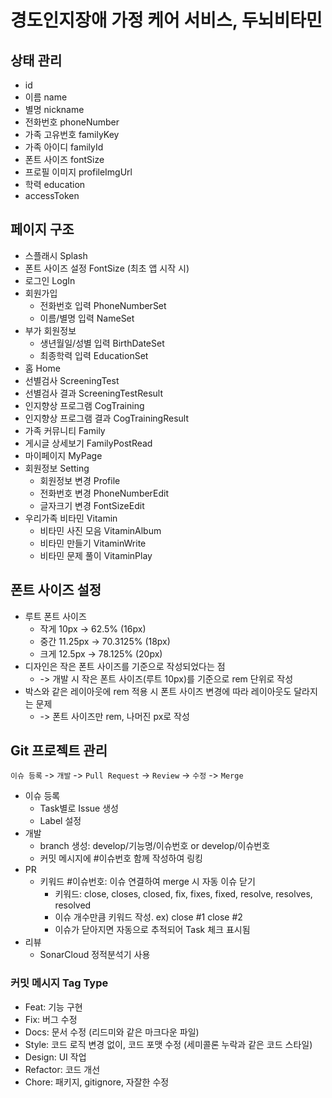 # 경도인지장애 가정 케어 서비스, 두뇌비타민

## 상태 관리
- id
- 이름 name
- 별명 nickname
- 전화번호 phoneNumber
- 가족 고유번호 familyKey
- 가족 아이디 familyId
- 폰트 사이즈 fontSize
- 프로필 이미지 profileImgUrl
- 학력 education
- accessToken

## 페이지 구조
- 스플래시 Splash
- 폰트 사이즈 설정 FontSize (최초 앱 시작 시)
- 로그인 LogIn
- 회원가입
    - 전화번호 입력 PhoneNumberSet
    - 이름/별명 입력 NameSet
- 부가 회원정보
    - 생년월일/성별 입력 BirthDateSet
    - 최종학력 입력 EducationSet
- 홈 Home
- 선별검사 ScreeningTest
- 선별검사 결과 ScreeningTestResult
- 인지향상 프로그램 CogTraining
- 인지향상 프로그램 결과 CogTrainingResult
- 가족 커뮤니티 Family
- 게시글 상세보기 FamilyPostRead
- 마이페이지 MyPage
- 회원정보 Setting
    - 회원정보 변경 Profile
    - 전화번호 변경 PhoneNumberEdit
    - 글자크기 변경 FontSizeEdit
- 우리가족 비타민 Vitamin
    - 비타민 사진 모음 VitaminAlbum
    - 비타민 만들기 VitaminWrite
    - 비타민 문제 풀이 VitaminPlay

## 폰트 사이즈 설정
- 루트 폰트 사이즈
  - 작게 10px -> 62.5% (16px)
  - 중간 11.25px -> 70.3125% (18px)
  - 크게 12.5px -> 78.125% (20px)
- 디자인은 작은 폰트 사이즈를 기준으로 작성되었다는 점
    - -> 개발 시 작은 폰트 사이즈(루트 10px)를 기준으로 rem 단위로 작성
- 박스와 같은 레이아웃에 rem 적용 시 폰트 사이즈 변경에 따라 레이아웃도 달라지는 문제
    - -> 폰트 사이즈만 rem, 나머진 px로 작성

## Git 프로젝트 관리
`이슈 등록` -> `개발` -> `Pull Request` -> `Review` -> `수정` -> `Merge`

- 이슈 등록
    - Task별로 Issue 생성
    - Label 설정
- 개발
    - branch 생성: develop/기능명/이슈번호 or develop/이슈번호
    - 커밋 메시지에 #이슈번호 함께 작성하여 링킹
- PR
    - 키워드 #이슈번호: 이슈 연결하여 merge 시 자동 이슈 닫기
        - 키워드: close, closes, closed, fix, fixes, fixed, resolve, resolves, resolved
        - 이슈 개수만큼 키워드 작성. ex) close #1 close #2
        - 이슈가 닫아지면 자동으로 추적되어 Task 체크 표시됨
- 리뷰
    - SonarCloud 정적분석기 사용

### 커밋 메시지 Tag Type
- Feat: 기능 구현
- Fix: 버그 수정
- Docs: 문서 수정 (리드미와 같은 마크다운 파일)
- Style: 코드 로직 변경 없이, 코드 포맷 수정 (세미콜론 누락과 같은 코드 스타일)
- Design: UI 작업
- Refactor: 코드 개선
- Chore: 패키지, gitignore, 자잘한 수정
